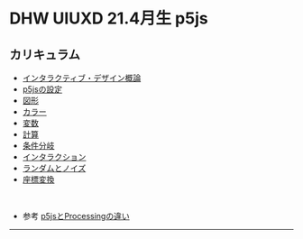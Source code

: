 # DHW UIUXD 21.4月生 p5js


## カリキュラム

* [インタラクティブ・デザイン概論](docs/00_interactive.md)
* [p5jsの設定](docs/01_basic.md)
* [図形](docs/02_shape.md)
* [カラー](docs/03_color.md)
* [変数](docs/04_var.md)
* [計算](docs/05_math.md)
* [条件分岐](docs/06_if.md)
* [インタラクション](docs/07_interaction.md)
* [ランダムとノイズ](docs/08_randomnoise.md)
* [座標変換](docs/10_transform.md)

<!--
* [関数](docs/11_function.md)
* [for](docs/12_for.md)
* [配列](docs/13_array.md)
* [画像](docs/14_image.md)
* [3D](docs/00_3d.md)
* [イージング](docs/15_easing.md)
* [シンセサイザー](docs/19_synthesizer.md)
-->

&nbsp;
&nbsp;
&nbsp;
&nbsp;
&nbsp;
&nbsp;
&nbsp;
&nbsp;

* 参考 [p5jsとProcessingの違い](docs/00_p5js_processing.md)

----